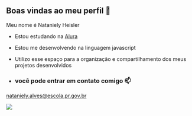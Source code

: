 ## Boas vindas ao meu perfil 💟

Meu nome é Nataniely Heisler

- Estou estudando na [Alura](https://ww.alura.com.br)
- Estou me desenvolvendo na linguagem javascript
- Utilizo esse espaço para a organização e compartilhamento dos meus projetos desenvolvidos

- ### você pode entrar em contato comigo 📫

nataniely.alves@escola.pr.gov.br


![](https://github.com/user-attachments/assets/ae91b136-199f-41e2-8356-fa9108052a72)
